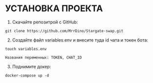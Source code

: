 # УСТАНОВКА ПРОЕКТА

1. Скачайте репозитрой с GitHub:

```git clone https://github.com/MrrDino/Stargate-swap.git```

2. Создайте файл variables.env и внесите туда id чата и токен бота:

```touch variables.env```

```Названия переменных: TOKEN, CHAT_ID```

3. Поднимите докер:

```docker-compose up -d```

